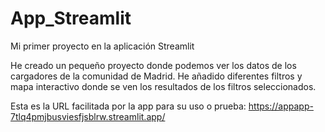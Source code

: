 # App_Streamlit
Mi primer proyecto en la aplicación Streamlit

He creado un pequeño proyecto donde podemos ver los datos de los cargadores de la comunidad de Madrid. He añadido diferentes filtros y mapa interactivo donde se ven los resultados de los filtros seleccionados.

Esta es la URL facilitada por la app para su uso o prueba: https://appapp-7tlq4pmjbusviesfjsblrw.streamlit.app/
